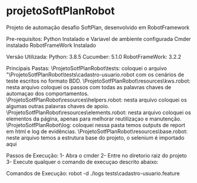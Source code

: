 # projetoSoftPlanRobot
Projeto de automação desafio SoftPlan, desenvolvido em RobotFramework

Pre-requisitos: 
Python Instalado e Variavel de ambiente configurada 
Cmder instalado
RobotFrameWork Instalado 


Versão Utilizada: 
Python: 3.8.5
Cucumber: 5.1.0 
RobotFrameWork: 3.2.2 


Principais Pastas: 
\ProjetoSotfPlanRobot\tests: coloquei o arquivo "\ProjetoSotfPlanRobot\tests\cadastro-usuario.robot com os cenários de teste escritos no formato BDD.
\ProjetoSotfPlanRobot\resources\kws.robot: nesta arquivo coloquei os passos com todas as palavras chaves de automaçao dos comportamentos.
\ProjetoSotfPlanRobot\resources\helpers.robot: nesta arquivo coloquei os algumas outras palavras chaves de apoio.
\ProjetoSotfPlanRobot\resources\elements.robot: nesta arquivo coloquei os elementos da página, apenas para melhorar reutilizaçao e manutenção. 
\ProjetoSotfPlanRobot\log: coloquei nessa pasta temos outputs de report em html e log de evidências.
\ProjetoSotfPlanRobot\resources\base.robot: neste arquivo temos a estrutura base do projeto, o selenium é importado aqui

Passos de Execução: 
1- Abra o cmder 
2- Entre no diretorio raiz do projeto 
3- Execute qualquer o comando de execuçao descrito abaixo:

Comandos de Execução:
robot -d ./logs tests\cadastro-usuario.feature

